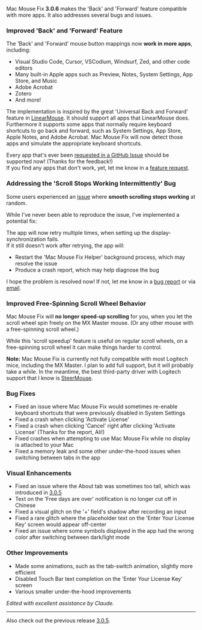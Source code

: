


Mac Mouse Fix **3.0.6** makes the 'Back' and 'Forward' feature compatible with more apps.
It also addresses several bugs and issues.

### Improved 'Back' and 'Forward' Feature

The 'Back' and 'Forward' mouse button mappings now **work in more apps**, including:

- Visual Studio Code, Cursor, VSCodium, Windsurf, Zed, and other code editors
- Many built-in Apple apps such as Preview, Notes, System Settings, App Store, and Music
- Adobe Acrobat
- Zotero
- And more!

The implementation is inspired by the great 'Universal Back and Forward' feature in [LinearMouse](https://github.com/linearmouse/linearmouse). It should support all apps that LinearMouse does. \
Furthermore it supports some apps that normally require keyboard shortcuts to go back and forward, such as System Settings, App Store, Apple Notes, and Adobe Acrobat. Mac Mouse Fix will now detect those apps and simulate the appropriate keyboard shortcuts.

Every app that's ever been [requested in a GitHub Issue](https://github.com/noah-nuebling/mac-mouse-fix/issues?q=state%3Aclosed%20label%3A%22Universal%20Back%20and%20Forward%22) should be supported now! (Thanks for the feedback!) \
If you find any apps that don't work, yet, let me know in a [feature request](http://redirect.macmousefix.com/?target=mmf-feedback-feature-request).



### Addressing the 'Scroll Stops Working Intermittently' Bug

Some users experienced an [issue](https://github.com/noah-nuebling/mac-mouse-fix/issues?q=is%3Aissue%20state%3Aclosed%20stops%20working%20label%3A%22Scroll%20Stops%20Working%20Intermittently%22) where **smooth scrolling stops working** at random.

While I've never been able to reproduce the issue, I've implemented a potential fix:

The app will now retry multiple times, when setting up the display-synchronization fails. \
If it still doesn't work after retrying, the app will:

- Restart the 'Mac Mouse Fix Helper' background process, which may resolve the issue
- Produce a crash report, which may help diagnose the bug

I hope the problem is resolved now! If not, let me know in a [bug report](http://redirect.macmousefix.com/?target=mmf-feedback-bug-report) or via [email](http://redirect.macmousefix.com/?target=mailto-noah).



### Improved Free-Spinning Scroll Wheel Behavior

Mac Mouse Fix will **no longer speed-up scrolling** for you, when you let the scroll wheel spin freely on the MX Master mouse. (Or any other mouse with a free-spinning scroll wheel.)

While this 'scroll speedup' feature is useful on regular scroll wheels, on a free-spinning scroll wheel it can make things harder to control.

**Note:** Mac Mouse Fix is currently not fully compatible with most Logitech mice, including the MX Master. I plan to add full support, but it will probably take a while. In the meantime, the best third-party driver with Logitech support that I know is [SteerMouse](https://plentycom.jp/en/steermouse/).





### Bug Fixes

- Fixed an issue where Mac Mouse Fix would sometimes re-enable keyboard shortcuts that were previously disabled in System Settings  
- Fixed a crash when clicking 'Activate License' 
- Fixed a crash when clicking 'Cancel' right after clicking 'Activate License' (Thanks for the report, Ali!)
- Fixed crashes when attempting to use Mac Mouse Fix while no display is attached to your Mac 
- Fixed a memory leak and some other under-the-hood issues when switching between tabs in the app 

### Visual Enhancements

- Fixed an issue where the About tab was sometimes too tall, which was introduced in [3.0.5](https://github.com/noah-nuebling/mac-mouse-fix/releases/tag/3.0.5)
- Text on the 'Free days are over' notification is no longer cut off in Chinese
- Fixed a visual glitch on the '+' field's shadow after recording an input
- Fixed a rare glitch where the placeholder text on the 'Enter Your License Key' screen would appear off-center
- Fixed an issue where some symbols displayed in the app  had the wrong color after switching between dark/light mode

### Other Improvements

- Made some animations, such as the tab-switch animation, slightly more efficient  
- Disabled Touch Bar text completion on the 'Enter Your License Key' screen 
- Various smaller under-the-hood improvements

*Edited with excellent assistance by Claude.*

---

Also check out the previous release [3.0.5](https://github.com/noah-nuebling/mac-mouse-fix/releases/tag/3.0.5).

